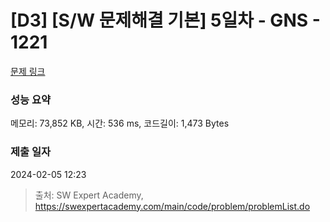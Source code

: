 # [D3] [S/W 문제해결 기본] 5일차 - GNS - 1221 

[문제 링크](https://swexpertacademy.com/main/code/problem/problemDetail.do?contestProbId=AV14jJh6ACYCFAYD) 

### 성능 요약

메모리: 73,852 KB, 시간: 536 ms, 코드길이: 1,473 Bytes

### 제출 일자

2024-02-05 12:23



> 출처: SW Expert Academy, https://swexpertacademy.com/main/code/problem/problemList.do